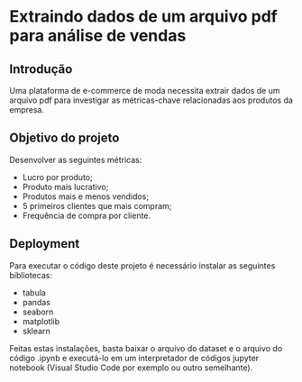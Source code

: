 # Extraindo dados de um arquivo pdf para análise de vendas

## Introdução

Uma plataforma de e-commerce de moda necessita extrair dados de um arquivo pdf para investigar as métricas-chave relacionadas aos produtos da empresa.

## Objetivo do projeto

Desenvolver as seguintes métricas:

* Lucro por produto;
* Produto mais lucrativo;
* Produtos mais e menos vendidos;
* 5 primeiros clientes que mais compram;
* Frequência de compra por cliente.

## Deployment

Para executar o código deste projeto é necessário instalar as seguintes bibliotecas:
* tabula
* pandas
* seaborn
* matplotlib
* sklearn

Feitas estas instalações, basta baixar o arquivo do dataset e o arquivo do código .ipynb e executá-lo em um interpretador de códigos jupyter notebook (Visual Studio Code por exemplo ou outro semelhante).